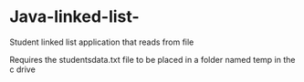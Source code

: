 # Java-linked-list-
Student linked list application that reads from file

Requires the studentsdata.txt file to be placed in a folder named temp in the c drive
